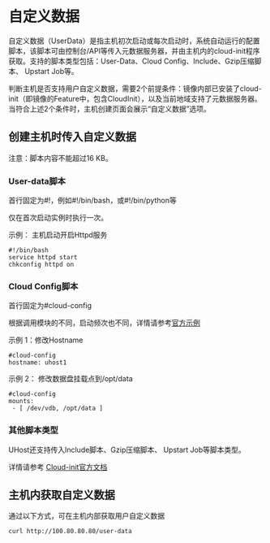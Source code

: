 # 自定义数据

自定义数据（UserData）是指主机初次启动或每次启动时，系统自动运行的配置脚本，该脚本可由控制台/API等传入元数据服务器，并由主机内的cloud-init程序获取。支持的脚本类型包括：User-Data、Cloud Config、Include、Gzip压缩脚本、 Upstart Job等。

判断主机是否支持用户自定义数据，需要2个前提条件：镜像内部已安装了cloud-init（即镜像的Feature中，包含CloudInit），以及当前地域支持了元数据服务器。当符合上述2个条件时，主机创建页面会展示“自定义数据”选项。

## 创建主机时传入自定义数据

注意：脚本内容不能超过16 KB。

### User-data脚本

首行固定为#!，例如#!/bin/bash，或#!/bin/python等

仅在首次启动实例时执行一次。

示例： 主机启动开启Httpd服务

    #!/bin/bash
    service httpd start
    chkconfig httpd on

### Cloud Config脚本

首行固定为#cloud-config

根据调用模块的不同，启动频次也不同，详情请参考[官方示例](https://cloudinit.readthedocs.io/en/latest/topics/modules.html)

示例 1：修改Hostname

    #cloud-config
    hostname: uhost1

示例 2： 修改数据盘挂载点到/opt/data

    #cloud-config
    mounts:
     - [ /dev/vdb, /opt/data ]

### 其他脚本类型

UHost还支持传入Include脚本、Gzip压缩脚本、 Upstart Job等脚本类型。

详情请参考 [Cloud-init官方文档](https://cloudinit.readthedocs.io/en/latest/topics/format.html)

## 主机内获取自定义数据

通过以下方式，可在主机内部获取用户自定义数据

    curl http://100.80.80.80/user-data

